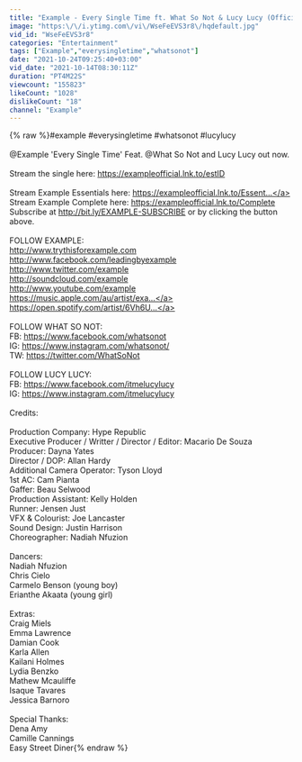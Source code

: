 ```yaml
---
title: "Example - Every Single Time ft. What So Not & Lucy Lucy (Official Video)"
image: "https:\/\/i.ytimg.com\/vi\/WseFeEVS3r8\/hqdefault.jpg"
vid_id: "WseFeEVS3r8"
categories: "Entertainment"
tags: ["Example","everysingletime","whatsonot"]
date: "2021-10-24T09:25:40+03:00"
vid_date: "2021-10-14T08:30:11Z"
duration: "PT4M22S"
viewcount: "155823"
likeCount: "1028"
dislikeCount: "18"
channel: "Example"
---
```

{% raw %}#example #everysingletime #whatsonot #lucylucy <br /><br />@Example 'Every Single Time' Feat. @What So Not  and Lucy Lucy out now.<br /><br />Stream the single here: <a rel="nofollow" target="blank" href="https://exampleofficial.lnk.to/estID">https://exampleofficial.lnk.to/estID</a><br /><br />Stream Example Essentials here: <a rel="nofollow" target="blank" href="https://exampleofficial.lnk.to/Essent...">https://exampleofficial.lnk.to/Essent...</a> <br />Stream Example Complete here: <a rel="nofollow" target="blank" href="https://exampleofficial.lnk.to/Complete">https://exampleofficial.lnk.to/Complete</a> <br />Subscribe at <a rel="nofollow" target="blank" href="http://bit.ly/EXAMPLE-SUBSCRIBE">http://bit.ly/EXAMPLE-SUBSCRIBE</a> or by clicking the button above. <br /><br />FOLLOW EXAMPLE:<br /><a rel="nofollow" target="blank" href="http://www.trythisforexample.com">http://www.trythisforexample.com</a><br /><a rel="nofollow" target="blank" href="http://www.facebook.com/leadingbyexample">http://www.facebook.com/leadingbyexample</a><br /><a rel="nofollow" target="blank" href="http://www.twitter.com/example">http://www.twitter.com/example</a><br /><a rel="nofollow" target="blank" href="http://soundcloud.com/example">http://soundcloud.com/example</a><br /><a rel="nofollow" target="blank" href="http://www.youtube.com/example">http://www.youtube.com/example</a><br /><a rel="nofollow" target="blank" href="https://music.apple.com/au/artist/exa...">https://music.apple.com/au/artist/exa...</a><br /><a rel="nofollow" target="blank" href="https://open.spotify.com/artist/6Vh6U...">https://open.spotify.com/artist/6Vh6U...</a><br /><br />FOLLOW WHAT SO NOT:<br />FB: <a rel="nofollow" target="blank" href="https://www.facebook.com/whatsonot">https://www.facebook.com/whatsonot</a><br />IG: <a rel="nofollow" target="blank" href="https://www.instagram.com/whatsonot/">https://www.instagram.com/whatsonot/</a><br />TW: <a rel="nofollow" target="blank" href="https://twitter.com/WhatSoNot">https://twitter.com/WhatSoNot</a><br /><br />FOLLOW LUCY LUCY:<br />FB: <a rel="nofollow" target="blank" href="https://www.facebook.com/itmelucylucy">https://www.facebook.com/itmelucylucy</a><br />IG: <a rel="nofollow" target="blank" href="https://www.instagram.com/itmelucylucy">https://www.instagram.com/itmelucylucy</a><br /><br />Credits:<br /><br />Production Company: Hype Republic<br />Executive Producer / Writter / Director / Editor: Macario De Souza<br />Producer: Dayna Yates<br />Director / DOP: Allan Hardy<br />Additional Camera Operator: Tyson Lloyd<br />1st AC: Cam Pianta<br />Gaffer: Beau Selwood<br />Production Assistant: Kelly Holden<br />Runner: Jensen Just<br />VFX &amp; Colourist: Joe Lancaster<br />Sound Design: Justin Harrison<br />Choreographer: Nadiah Nfuzion<br /><br />Dancers: <br />Nadiah Nfuzion<br />Chris Cielo<br />Carmelo Benson (young boy)<br />Erianthe Akaata (young girl)<br /><br />Extras:<br />Craig Miels<br />Emma Lawrence<br />Damian Cook<br />Karla Allen<br />Kailani Holmes<br />Lydia Benzko<br />Mathew Mcauliffe<br />Isaque Tavares<br />Jessica Barnoro<br /><br />Special Thanks: <br />Dena Amy<br />Camille Cannings<br />Easy Street Diner{% endraw %}
